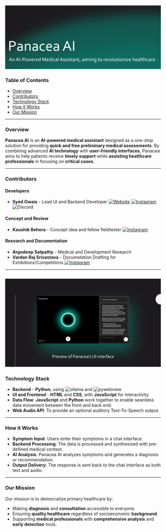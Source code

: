 ![banner](assets/head.png)

### Table of Contents
* [Overview](#overview)
* [Contributors](#contributors)
* [Technology Stack](#technology-stack)
* [How it Works](#how-it-works)
* [Our Mission](#our-mission)

----

### Overview
**Panacea AI** is an **AI-powered medical assistant** designed as a one-stop solution for providing **quick and free preliminary medical assessments**. By combining advanced **AI technology** with **user-friendly interfaces**, Panacea aims to help patients receive **timely support** while **assisting healthcare professionals** in focusing on **critical cases**.

----

### Contributors

#### Developers
* **Syed Owais** - Lead UI and Backend Developer
[![Website](https://img.shields.io/badge/Website-codeowais.github.io/profile-fff)](https://codeowais.github.io/profile)
[![Instagram](https://img.shields.io/badge/Instagram-%40mintcrystal__450-fa4d88?logo=instagram&logoColor=white)](https://www.instagram.com/mintcrystal_450)
![Discord](https://img.shields.io/badge/Discord-mintcrystal__450-5865f2?logo=discord&logoColor=white)

#### Concept and Review
* **Kaushik Behera** - Concept idea and fellow fieldtester
[![Instagram](https://img.shields.io/badge/Instagram-%40______the____ripper______-fa4d88?logo=instagram&logoColor=white)](https://www.instagram.com/___the__ripper___)

#### Research and Documentation
* **Argodeep Satpathy** - Medical and Development Research
* **Vardan Raj Srivastava** - Documetation Drafting for Exhibitions/Competitions
[![Instagram](https://img.shields.io/badge/Instagram-%40raj__vardan__srivastava-fa4d88?logo=instagram&logoColor=white)](https://www.instagram.com/raj_vardan_srivastava)

----
![UI Preview](assets/ui.png)
----

### Technology Stack

* **Backend** - **Python**, using ![ollama](https://img.shields.io/badge/ollama-666666) and ![pywebview](https://img.shields.io/badge/pywebview-666666) 
* **UI and Frontend** - **HTML** and **CSS**, with **JavaScript** for interactivity
* **Data Flow**: **JavaScript** and **Python** work together to enable seamless data movement between the front and back end.
* **Web Audio API**: To provide an optional auditory Text-To-Speech output.

----

### How it Works

* **Symptom Input**: Users enter their symptoms in a chat interface.
* **Backend Processing**: The data is processed and synthesized with pre-defined medical context.
* **AI Analysis**: Panacea AI analyzes symptoms and generates a diagnosis or recommendation.
* **Output Delivery**: The response is sent back to the chat interface as both text and audio.

----

### Our Mission

Our mission is to democratize primary healthcare by:

* Making **diagnosis** and **consultation** accessible to everyone.
* Ensuring **quality healthcare** regardless of socioeconomic **background**.
* Supporting **medical professionals** with **comprehensive analysis** and **early detection** tools.
